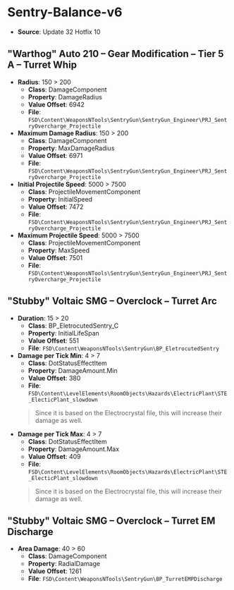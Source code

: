 # Sentry-Balance-v6
* **Source**: Update 32 Hotfix 10

## "Warthog" Auto 210 – Gear Modification – Tier 5 A – Turret Whip
* **Radius**: 150 > 200
  * **Class**: DamageComponent
  * **Property**: DamageRadius
  * **Value Offset**: 6942
  * **File**: `FSD\Content\WeaponsNTools\SentryGun\SentryGun_Engineer\PRJ_SentryOvercharge_Projectile`
* **Maximum Damage Radius**: 150 > 200
  * **Class**: DamageComponent
  * **Property**: MaxDamageRadius
  * **Value Offset**: 6971
  * **File**: `FSD\Content\WeaponsNTools\SentryGun\SentryGun_Engineer\PRJ_SentryOvercharge_Projectile`
* **Initial Projectile Speed**: 5000 > 7500
  * **Class**: ProjectileMovementComponent
  * **Property**: InitialSpeed
  * **Value Offset**: 7472
  * **File**: `FSD\Content\WeaponsNTools\SentryGun\SentryGun_Engineer\PRJ_SentryOvercharge_Projectile`
* **Maximum Projectile Speed**: 5000 > 7500
  * **Class**: ProjectileMovementComponent
  * **Property**: MaxSpeed
  * **Value Offset**: 7501
  * **File**: `FSD\Content\WeaponsNTools\SentryGun\SentryGun_Engineer\PRJ_SentryOvercharge_Projectile`

## "Stubby" Voltaic SMG – Overclock – Turret Arc
* **Duration**: 15 > 20
  * **Class**: BP_EletrocutedSentry_C
  * **Property**: InitialLifeSpan
  * **Value Offset**: 551
  * **File**: `FSD\Content\WeaponsNTools\SentryGun\BP_EletrocutedSentry`
* **Damage per Tick Min**: 4 > 7
  * **Class**: DotStatusEffectItem
  * **Property**: DamageAmount.Min
  * **Value Offset**: 380
  * **File**: `FSD\Content\LevelElements\RoomObjects\Hazards\ElectricPlant\STE_ElecticPlant_slowdown`
  > Since it is based on the Electrocrystal file, this will increase their damage as well.
* **Damage per Tick Max**: 4 > 7
  * **Class**: DotStatusEffectItem
  * **Property**: DamageAmount.Max
  * **Value Offset**: 409
  * **File**: `FSD\Content\LevelElements\RoomObjects\Hazards\ElectricPlant\STE_ElecticPlant_slowdown`
  > Since it is based on the Electrocrystal file, this will increase their damage as well.

## "Stubby" Voltaic SMG – Overclock – Turret EM Discharge
* **Area Damage**: 40 > 60
  * **Class**: DamageComponent
  * **Property**: RadialDamage
  * **Value Offset**: 1261
  * **File**: `FSD\Content\WeaponsNTools\SentryGun\BP_TurretEMPDischarge`
